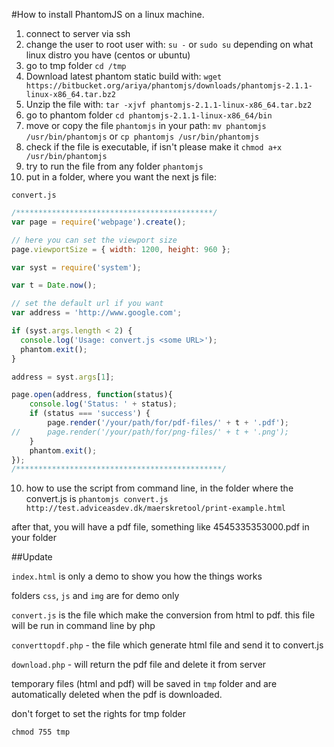 #How to install PhantomJS on a linux machine.

1. connect to server via ssh
2. change the user to root user with:
`su -`
or 
`sudo su`
depending on what linux distro you have (centos or ubuntu)
3. go to tmp folder
`cd /tmp`
4. Download latest phantom static build with:
`wget https://bitbucket.org/ariya/phantomjs/downloads/phantomjs-2.1.1-linux-x86_64.tar.bz2`
5. Unzip the file with:
`tar -xjvf phantomjs-2.1.1-linux-x86_64.tar.bz2`
6. go to phantom folder
`cd phantomjs-2.1.1-linux-x86_64/bin`
7. move or copy the file `phantomjs` in your path:
`mv phantomjs /usr/bin/phantomjs`
or
`cp phantomjs /usr/bin/phantomjs`
8. check if the file is executable, if isn't please make it
`chmod a+x /usr/bin/phantomjs`
8. try to run the file from any folder 
`phantomjs`
9. put in a folder, where you want the next js file:

`convert.js`

```js
/********************************************/
var page = require('webpage').create();

// here you can set the viewport size
page.viewportSize = { width: 1200, height: 960 };

var syst = require('system');

var t = Date.now();

// set the default url if you want
var address = 'http://www.google.com';

if (syst.args.length < 2) {
  console.log('Usage: convert.js <some URL>');
  phantom.exit();
}

address = syst.args[1];

page.open(address, function(status){
    console.log('Status: ' + status);
    if (status === 'success') {
	    page.render('/your/path/for/pdf-files/' + t + '.pdf');
//    	page.render('/your/path/for/png-files/' + t + '.png');
    }
    phantom.exit();
});
/**********************************************/
```

10. how to use the script from command line, in the folder where the convert.js is
`phantomjs convert.js http://test.adviceasdev.dk/maerskretool/print-example.html`

after that, you will have a pdf file, something like 4545335353000.pdf in your folder


##Update

`index.html` is only a demo to show you how the things works

folders `css`, `js` and `img` are for demo only

`convert.js` is the file which make the conversion from html to pdf. this file will be run in command line by php

`converttopdf.php` - the file which generate html file and send it to convert.js

`download.php` - will return the pdf file and delete it from server

temporary files (html and pdf) will be saved in `tmp` folder and are automatically deleted when the pdf is downloaded.

don't forget to set the rights for tmp folder

`chmod 755 tmp`